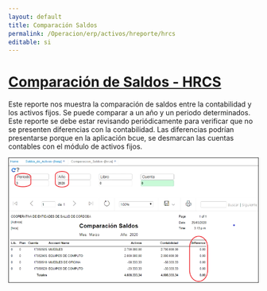 ```yaml
---
layout: default
title: Comparación Saldos
permalink: /Operacion/erp/activos/hreporte/hrcs
editable: si
---
```


# [**Comparación de Saldos - HRCS**](http://docs.oasiscom.com/Operacion/erp/activos/hreporte/hrcs)  

Este reporte nos muestra la comparación de saldos entre la contabilidad y los activos fijos.  Se puede comparar a un año y un periodo determinados.  Este reporte se debe estar revisando periódicamente para verificar que no se presenten diferencias con la contabilidad.  Las diferencias podrían presentarse porque en la aplicación bcue, se desmarcan las cuentas contables con el módulo de activos fijos.  

![](hrcs1.png)  



